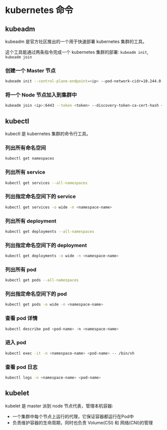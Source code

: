 # kubernetes 命令

## kubeadm

kubeadm 是官方社区推出的一个用于快速部署 kubernetes 集群的工具。

这个工具能通过两条指令完成一个 kubernetes 集群的部署: ```kubeadm init```, ```kubeadm join```

### 创建一个 Master 节点

```bash
kubeadm init --control-plane-endpoint=<ip> --pod-network-cidr=10.244.0.0/16 --image-repository registry.aliyuncs.com/google_containers
```

### 将一个 Node 节点加入到集群中

```bash
kubeadm join <ip>:6443 --token <token> --discovery-token-ca-cert-hash <hash> --control-plane 
```

## kubectl

kubectl 是 kubernetes 集群的命令行工具。

### 列出所有命名空间

```bash
kubectl get namespaces
```

### 列出所有 service

```bash
kubectl get services --all-namespaces
```

### 列出指定命名空间下的 service

```bash
kubectl get services -o wide -n <namespace-name>
```

### 列出所有 deployment

```bash
kubectl get deployments --all-namespaces
```

### 列出指定命名空间下的 deployment

```bash
kubectl get deployments -o wide -n <namespace-name>
```

### 列出所有 pod

```bash
kubectl get pods --all-namespaces
```

### 列出指定命名空间下的 pod

```bash
kubectl get pods -o wide -n <namespace-name>
```

### 查看 pod 详情

```bash
kubectl describe pod <pod-name> -n <namespace-name>
```

### 进入 pod

```bash
kubectl exec -it -n <namespace-name> <pod-name> -- /bin/sh
```

### 查看 pod 日志

```bash
kubectl logs -n <namespace-name> <pod-name>
```

## kubelet

kubelet 是 master 派到 node 节点代表，管理本机容器:

- 一个集群中每个节点上运行的代理，它保证容器都运行在Pod中
- 负责维护容器的生命周期，同时也负责 Volume(CSI) 和 网络(CNI)的管理
